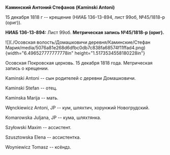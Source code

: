 **Каминский Антоний Стефанов (Kaminski Antoni)**

15 декабря 1818 г -- крещение (НИАБ 136-13-894, лист 99об, №45/1818-р
(ориг)).

**НИАБ 136-13-894:** Лист 99об. **Метрическая запись №45/1818-р
(ориг).**

![](./Осовская волость/Домашковичи деревня/Каминские/Стефан Мария/media/5076a81e268d6dfbc0db7c838fa68574f11ffad4.png){width="6.496527777777778in"
height="1.5173534558180228in"}

Осовская Покровская церковь. 15 декабря 1818 года. Метрическая запись о
крещении.

Kaminski Antoni -- сын родителей с деревни Домашковичи.

Kaminski Stefan -- отец.

Kaminska Marija -- мать.

Węnckiewicz Antoni, JP -- кум, шляхтич, хорунжий Новогрудский.

Komarowska Juljana, JP -- кума, шляхтянка.

Szyłowski Maxim -- ассистент.

Szusztowska Elena -- ассистентка.

Woyniewicz Tomasz -- ксёндз.
